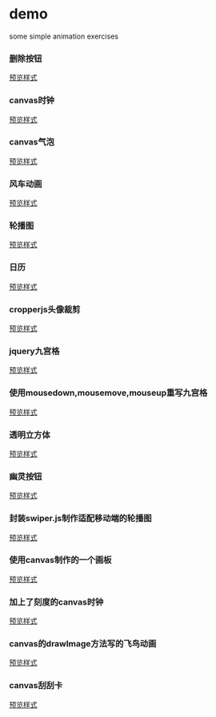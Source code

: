 <!--
 * @Author: donglei
 * @Date: 2021-04-22 20:17:17
 * @LastEditors: donglei
 * @LastEditTime: 2021-12-12 10:38:41
 * @Description: file content
 * @FilePath: \demo\README.md
-->
# demo
some simple animation exercises


### 删除按钮
[预览样式](https://ayi0906.github.io/demo/删除按钮.html)

### canvas时钟
[预览样式](https://ayi0906.github.io/demo/canvas时钟.html)

### canvas气泡
[预览样式](https://ayi0906.github.io/demo/气泡.html)

### 风车动画

[预览样式](https://ayi0906.github.io/demo/js控制的风车动画.html)

### 轮播图

[预览样式](https://ayi0906.github.io/demo/轮播图.html)

### 日历

[预览样式](https://ayi0906.github.io/demo/日历.html)

### cropperjs头像裁剪

[预览样式](https://ayi0906.github.io/demo/cropperjs写的头像裁剪/views/index.html)

### jquery九宫格

[预览样式](https://ayi0906.github.io/demo/jquery九宫格，允许随意交换位置/index.html)

### 使用mousedown,mousemove,mouseup重写九宫格

[预览样式](https://ayi0906.github.io/demo/使用mousedown，mousemove，mouseup模拟拖拽.html)

### 透明立方体

[预览样式](https://ayi0906.github.io/demo/透明立方体.html)

### 幽灵按钮

[预览样式](https://ayi0906.github.io/demo/幽灵按钮.html)

### 封装swiper.js制作适配移动端的轮播图
[预览样式](https://ayi0906.github.io/demo/轮播图swiper.js的封装/index.html)

### 使用canvas制作的一个画板
[预览样式](https://ayi0906.github.io/demo/canvas画板.html)

### 加上了刻度的canvas时钟
[预览样式](https://ayi0906.github.io/demo/加上了刻度的canvas时钟.html)

### canvas的drawImage方法写的飞鸟动画
[预览样式](https://ayi0906.github.io/demo/canvas飞鸟.html)

### canvas刮刮卡
[预览样式](https://ayi0906.github.io/demo/canvas刮刮卡.html)